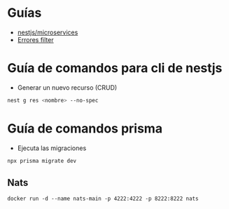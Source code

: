 # Guías

- [nestjs/microservices](https://docs.nestjs.com/microservices/basics#client)
- [Errores filter](https://docs.nestjs.com/microservices/exception-filters)

# Guía de comandos para cli de nestjs

- Generar un nuevo recurso (CRUD)
```bash
nest g res <nombre> --no-spec
```

# Guía de comandos prisma

- Ejecuta las migraciones
```bash
npx prisma migrate dev
```

## Nats
```
docker run -d --name nats-main -p 4222:4222 -p 8222:8222 nats
```
